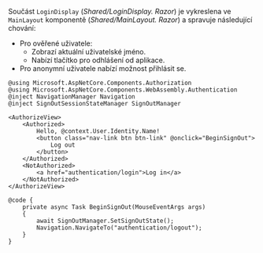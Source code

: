 Součást `LoginDisplay` (*Shared/LoginDisplay. Razor*) je vykreslena ve `MainLayout` komponentě (*Shared/MainLayout. Razor*) a spravuje následující chování:

* Pro ověřené uživatele:
  * Zobrazí aktuální uživatelské jméno.
  * Nabízí tlačítko pro odhlášení od aplikace.
* Pro anonymní uživatele nabízí možnost přihlásit se.

```razor
@using Microsoft.AspNetCore.Components.Authorization
@using Microsoft.AspNetCore.Components.WebAssembly.Authentication
@inject NavigationManager Navigation
@inject SignOutSessionStateManager SignOutManager

<AuthorizeView>
    <Authorized>
        Hello, @context.User.Identity.Name!
        <button class="nav-link btn btn-link" @onclick="BeginSignOut">
            Log out
        </button>
    </Authorized>
    <NotAuthorized>
        <a href="authentication/login">Log in</a>
    </NotAuthorized>
</AuthorizeView>

@code {
    private async Task BeginSignOut(MouseEventArgs args)
    {
        await SignOutManager.SetSignOutState();
        Navigation.NavigateTo("authentication/logout");
    }
}
```
